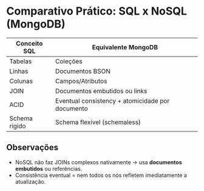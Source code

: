 # Comparativo Prático: SQL x NoSQL (MongoDB)

| Conceito SQL | Equivalente MongoDB |
|--------------|------------------|
| Tabelas      | Coleções         |
| Linhas       | Documentos BSON  |
| Colunas      | Campos/Atributos |
| JOIN         | Documentos embutidos ou links |
| ACID         | Eventual consistency + atomicidade por documento |
| Schema rígido| Schema flexível (schemaless) |

## Observações
- NoSQL não faz JOINs complexos nativamente → usa **documentos embutidos** ou referências.
- Consistência eventual = nem todos os nós refletem imediatamente a atualização.
